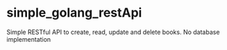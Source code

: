 # simple_golang_restApi
Simple RESTful API to create, read, update and delete books. No database implementation 
